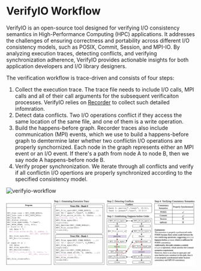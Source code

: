 # VerifyIO Workflow

VerifyIO is an open-source tool designed for verifying I/O consistency semantics in High-Performance Computing (HPC) applications. It addresses the challenges of ensuring correctness and portability across different I/O consistency models, such as POSIX, Commit, Session, and MPI-IO. By analyzing execution traces, detecting conflicts, and verifying synchronization adherence, VerifyIO provides actionable insights for both application developers and I/O library designers.

The verification workflow is trace-driven and consists of four steps:

1. Collect the execution trace. The trace file needs to include I/O calls, MPI calls and all of their call arguments for the subsequent verificaiton processes. VerifyIO relies on [Recorder](https://github.com/uiuc-hpc/Recorder) to collect such detailed infomration.
2. Detect data conflicts. Two I/O operations conflict if they access the same location of the same file, and one of them is a write operation.
3. Build the happens-before graph. Recorder traces also include communication (MPI) events, which we use to build a happens-before graph to demtermine later whether two conflictin I/O operations are properly synchornized. Each node in the graph represents either an MPI event or an I/O event. If there's a path from node A to node B, then we say node A happens-before node B.
4. Verify proper synchronization. We iterate through all conflicts and verify if all conflictin I/O opertions are properly synchronized according to the specified consistency model.

![verifyio-workflow](./_static/verifyio-workflow.png)

![verifyio-workflow-example](./_static/verifyio-workflow-example.png)

